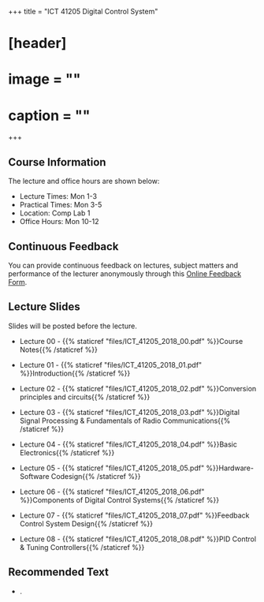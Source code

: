 +++
title = "ICT 41205 Digital Control System"

# [header]
# image = ""
# caption = ""
+++

## Course Information
The lecture and office hours are shown below:

- Lecture Times: Mon 1-3
- Practical Times: Mon 3-5
- Location: Comp Lab 1
- Office Hours: Mon 10-12

## Continuous Feedback
You can provide continuous feedback on lectures, subject matters and performance of the lecturer anonymously through this [Online Feedback Form](https://goo.gl/forms/vrR6H2vzZdqClGZr2).
 
## Lecture Slides
Slides will be posted before the lecture.

- Lecture 00 - {{% staticref "files/ICT_41205_2018_00.pdf" %}}Course Notes{{% /staticref %}}

- Lecture 01 - {{% staticref "files/ICT_41205_2018_01.pdf" %}}Introduction{{% /staticref %}}

- Lecture 02 - {{% staticref "files/ICT_41205_2018_02.pdf" %}}Conversion principles and circuits{{% /staticref %}}

- Lecture 03 - {{% staticref "files/ICT_41205_2018_03.pdf" %}}Digital Signal Processing & Fundamentals of Radio Communications{{% /staticref %}}

- Lecture 04 - {{% staticref "files/ICT_41205_2018_04.pdf" %}}Basic Electronics{{% /staticref %}}

- Lecture 05 - {{% staticref "files/ICT_41205_2018_05.pdf" %}}Hardware-Software Codesign{{% /staticref %}}

- Lecture 06 - {{% staticref "files/ICT_41205_2018_06.pdf" %}}Components of Digital Control Systems{{% /staticref %}}

- Lecture 07 - {{% staticref "files/ICT_41205_2018_07.pdf" %}}Feedback Control System Design{{% /staticref %}}

- Lecture 08 - {{% staticref "files/ICT_41205_2018_08.pdf" %}}PID Control & Tuning Controllers{{% /staticref %}}

## Recommended Text

- .
